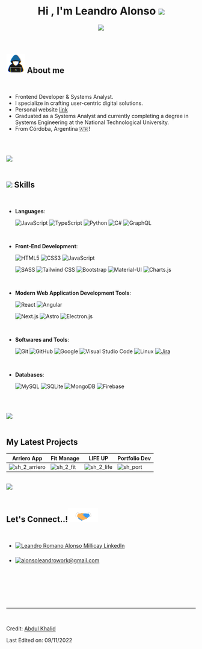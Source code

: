 <h1 align="center"><b>Hi , I'm Leandro Alonso </b><img src="https://media.giphy.com/media/hvRJCLFzcasrR4ia7z/giphy.gif" width="35"></h1>
<!--  -->
<p align="center">
    <a href="https://github.com/DenverCoder1/readme-typing-svg">
  <img src="https://readme-typing-svg.herokuapp.com?font=Time+New+Roman&color=6acff6&size=25&center=true&vCenter=true&width=600&height=100&lines=Front-End+Developer,;Systems+Analyst,;Systems+Engineering+Student,;Problem+Solver,;Love+to+learn+new+stuffs.">
</a>
</p>


<br>



	
## <picture><img src = "https://github.com/0xAbdulKhalid/0xAbdulKhalid/raw/main/assets/mdImages/about_me.gif" width = 50px></picture> **About me**

<br>

- Frontend Developer & Systems Analyst.
- I specialize in crafting user-centric digital solutions.
- Personal website [link](https://alonso-leandro-dev.netlify.app/)
- Graduated as a Systems Analyst and currently completing a degree in Systems Engineering at the National Technological University.
- From Córdoba, Argentina 🇦🇷!

<br><br>

<img src="https://user-images.githubusercontent.com/73097560/115834477-dbab4500-a447-11eb-908a-139a6edaec5c.gif"><br><br>

## <img src="https://media2.giphy.com/media/QssGEmpkyEOhBCb7e1/giphy.gif?cid=ecf05e47a0n3gi1bfqntqmob8g9aid1oyj2wr3ds3mg700bl&rid=giphy.gif" width ="25"><b> Skills</b>
<br>

<p align="center">

- **Languages**:
    
    ![JavaScript](https://img.shields.io/badge/JavaScript%20-%23F7DF1E.svg?style=for-the-badge&logo=javascript&logoColor=black)
    ![TypeScript](https://img.shields.io/badge/TypeScript-%23007ACC.svg?style=for-the-badge&logo=typescript&logoColor=white)
    ![Python](https://img.shields.io/badge/Python%20-%2314354C.svg?style=for-the-badge&logo=python&logoColor=white)
    ![C#](https://img.shields.io/badge/C%23-%23239120.svg?style=for-the-badge&logo=c-sharp&logoColor=white)
    ![GraphQL](https://img.shields.io/badge/GraphQL-%23000000.svg?style=for-the-badge&logo=graphql&logoColor=FF0080)

<br>   
    
- **Front-End Development**:

   ![HTML5](https://img.shields.io/badge/HTML5%20-%23E34F26.svg?style=for-the-badge&logo=html5&logoColor=white)
   ![CSS3](https://img.shields.io/badge/CSS%20-%231572B6.svg?style=for-the-badge&logo=css3&logoColor=white)
   ![JavaScript](https://img.shields.io/badge/JavaScript%20-%23F7DF1E.svg?style=for-the-badge&logo=javascript&logoColor=black)

   ![SASS](https://img.shields.io/badge/SASS-%23F7DF1E.svg?style=for-the-badge&logo=sass&logoColor=CD6799&color=000000)
   ![Tailwind CSS](https://img.shields.io/badge/Tailwind_CSS-%2338B2AC.svg?style=for-the-badge&logo=tailwind-css&logoColor=white)
   ![Bootstrap](https://img.shields.io/badge/Bootstrap-%23563D7C.svg?style=for-the-badge&logo=bootstrap&logoColor=white)
   ![Material-UI](https://img.shields.io/badge/Material--UI-%230081CB.svg?style=for-the-badge&logo=material-ui&logoColor=white)
   ![Charts.js](https://img.shields.io/badge/Chart.js-%23FF6384.svg?style=for-the-badge&logo=chartdotjs&logoColor=white)



<br>

- **Modern Web Application Development Tools**:

    ![React](https://img.shields.io/badge/React-%2320232a.svg?style=for-the-badge&logo=react&logoColor=61DAFB)
    ![Angular](https://img.shields.io/badge/Angular-%23DD0031.svg?style=for-the-badge&logo=angular&logoColor=white)

    ![Next.js](https://img.shields.io/badge/Next.js-%23000000.svg?style=for-the-badge&logo=next.js&logoColor=white)
    ![Astro](https://img.shields.io/badge/Astro-%23212121.svg?style=for-the-badge&logo=astro&logoColor=white)
    ![Electron.js](https://img.shields.io/badge/Electron.js-%2347848F.svg?style=for-the-badge&logo=electron&logoColor=white)



  

    
<br>

- **Softwares and Tools**:

    ![Git](https://img.shields.io/badge/git-%23F05033.svg?style=for-the-badge&logo=git&logoColor=white)
    ![GitHub](https://img.shields.io/badge/github-%23121011.svg?style=for-the-badge&logo=github&logoColor=white)
    ![Google](https://img.shields.io/badge/google-%234285F4.svg?style=for-the-badge&logo=google&logoColor=white)
    ![Visual Studio Code](https://img.shields.io/badge/Visual%20Studio%20Code-0078d7.svg?style=for-the-badge&logo=visual-studio-code&logoColor=white)
    ![Linux](https://img.shields.io/badge/Linux-FCC624?style=for-the-badge&logo=linux&logoColor=black)
    [![Jira](https://img.shields.io/badge/Jira-%230A83DD.svg?style=for-the-badge&logo=jira&logoColor=white)](https://www.atlassian.com/software/jira)
 

<br>   

- **Databases**:

    ![MySQL](https://img.shields.io/badge/MySQL-%2300758F.svg?style=for-the-badge&logo=mysql&logoColor=white)
    ![SQLite](https://img.shields.io/badge/SQLite-%23003B57.svg?style=for-the-badge&logo=sqlite&logoColor=white)
    ![MongoDB](https://img.shields.io/badge/MongoDB-%23000000.svg?style=for-the-badge&logo=mongodb&logoColor=47A248)
    ![Firebase](https://img.shields.io/badge/Firebase-%23039BE5.svg?style=for-the-badge&logo=firebase)

<br> 

</p>

<br>
<img src="https://user-images.githubusercontent.com/73097560/115834477-dbab4500-a447-11eb-908a-139a6edaec5c.gif">
<br>
<br>

## My Latest Projects



| Arriero App | Fit Manage | LIFE UP | Portfolio Dev |
|-----------|-----------|-----------|-----------|
| ![sh_2_arriero](https://github.com/LeoAlonso20/LeoAlonso20/assets/69329169/8166f361-0b42-48d1-9839-96aedb8ed81d) | ![sh_2_fit](https://github.com/LeoAlonso20/LeoAlonso20/assets/69329169/6be20f96-90d8-4f6c-925a-039cf542f043) | ![sh_2_life](https://github.com/LeoAlonso20/LeoAlonso20/assets/69329169/44f173cf-68b0-4b8c-9b5b-d3d96e4071f3) | ![sh_port](https://github.com/LeoAlonso20/LeoAlonso20/assets/69329169/6402ac48-99e9-4bbf-a93f-bd99bd858494)

<br>
<img src="https://user-images.githubusercontent.com/73097560/115834477-dbab4500-a447-11eb-908a-139a6edaec5c.gif">
<br>
<br>

## <b> Let's Connect..!</b><img src="https://github.com/0xAbdulKhalid/0xAbdulKhalid/raw/main/assets/mdImages/handshake.gif" width ="80">
<br>
<div align='left'>

<ul>

<li>
  <a href="https://www.linkedin.com/in/leandro-alonso-work" target="_blank">
    <img src="https://img.shields.io/badge/Leandro%20Romano%20Alonso%20Millicay-%2300acee.svg?color=405DE6&style=for-the-badge&logo=linkedin&logoColor=white" alt="Leandro Romano Alonso Millicay LinkedIn" style="margin-bottom: 5px;"/>
  </a>
</li>

<br>

<li>
  <a href="mailto:alonsoleandrowork@gmail.com" target="_blank">
    <img src="https://img.shields.io/badge/alonsoleandrowork@gmail.com-%23EA4335.svg?style=for-the-badge&logo=gmail&logoColor=white" alt="alonsoleandrowork@gmail.com" style="margin-bottom: 5px;" />
  </a>
</li>
	
</ul>
</div>

<br>

<div align='center'>

</div>
<br>
<br>
<br>
<br>

---

<br>

Credit: [Abdul Khalid](https://github.com/0xabdulkhalid)

Last Edited on: 09/11/2022
